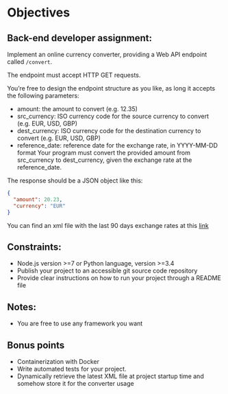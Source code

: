# Objectives

## Back-end developer assignment:
Implement an online currency converter, providing a Web API endpoint called `/convert`.

The endpoint must accept HTTP GET requests.

You’re free to design the endpoint structure as you like, as long it accepts the following
parameters:
*  amount: the amount to convert (e.g. 12.35)
* src_currency: ISO currency code for the source currency to convert (e.g. EUR,
USD, GBP)
* dest_currency: ISO currency code for the destination currency to convert (e.g. EUR,
USD, GBP)
* reference_date: reference date for the exchange rate, in YYYY-MM-DD format
Your program must convert the provided amount from src_currency to dest_currency,
given the exchange rate at the reference_date.

The response should be a JSON object like this:
```json
{
  "amount": 20.23,
  "currency": "EUR"
}
```

You can find an xml file with the last 90 days exchange rates at this [link](https://www.ecb.europa.eu/stats/eurofxref/eurofxref-hist-90d.xml)

## Constraints:
* Node.js version >=7 or Python language, version >=3.4
* Publish your project to an accessible git source code repository
* Provide clear instructions on how to run your project through a README file

## Notes:
* You are free to use any framework you want

## Bonus points
* Containerization with Docker
* Write automated tests for your project.
* Dynamically retrieve the latest XML file at project startup time and somehow store it for the converter usage
